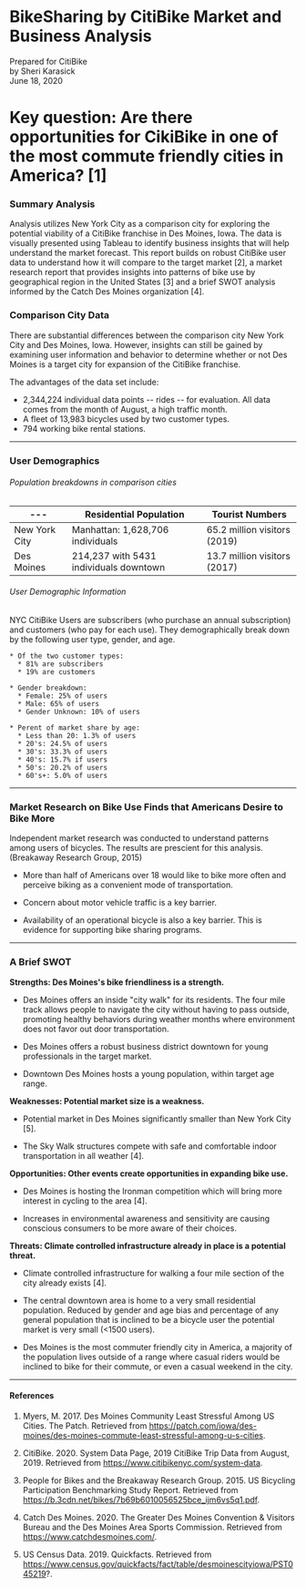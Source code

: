 # BikeSharing by CitiBike Market and Business Analysis
Prepared for CitiBike <br />
by Sheri Karasick <br />
June 18, 2020 <br />

# Key question: Are there opportunities for CikiBike in one of the most commute friendly cities in America? [1]

### Summary Analysis
Analysis utilizes New York City as a comparison city for exploring the potential viability of a CitiBike franchise in Des Moines, Iowa.  The data is visually presented using Tableau to identify business insights that will help understand the market forecast.  This report builds on robust CitiBike user data to understand how it will compare to the target market [2], a market research report that provides insights into patterns of bike use by geographical region in the United States [3] and a brief SWOT analysis informed by the Catch Des Moines organization [4].

### Comparison City Data
There are substantial differences between the comparison city New York City and Des Moines, Iowa.  However, insights can still be gained by examining user information and behavior to determine whether or not Des Moines is a target city for expansion of the CitiBike franchise.

The advantages of the data set include: 
* 2,344,224 individual data points -- rides -- for evaluation.  All data comes from the month of August, a high traffic month.
* A fleet of 13,983 bicycles used by two customer types.
* 794 working bike rental stations.

---------------------------------------------------------------------

### User Demographics

###### Population breakdowns in comparison cities

|---            | Residential Population                 | Tourist Numbers                 |
|------------- | -------------------------------------- | ------------------------------- |
| New York City | Manhattan: 1,628,706 individuals      | 65.2 million visitors (2019)    |
| Des Moines   | 214,237 with 5431 individuals downtown | 13.7 million visitors (2017)    |

###### User Demographic Information
NYC CitiBike Users are subscribers (who purchase an annual subscription) and customers (who pay for each use).  They demographically break down by the following user type, gender, and age. 
  
    * Of the two customer types:
      * 81% are subscribers
      * 19% are customers
      
    * Gender breakdown:
      * Female: 25% of users
      * Male: 65% of users
      * Gender Unknown: 10% of users

    * Perent of market share by age: 
      * Less than 20: 1.3% of users
      * 20's: 24.5% of users
      * 30's: 33.3% of users
      * 40's: 15.7% if users
      * 50's: 20.2% of users
      * 60's+: 5.0% of users 


---------------------------------------------------------------------

### Market Research on Bike Use Finds that Americans Desire to Bike More

Independent market research was conducted to understand patterns among users of bicycles. The results are prescient for this analysis.  (Breakaway Research Group, 2015)

* More than half of Americans over 18 would like to bike more often and perceive biking as a convenient mode of transportation.

* Concern about motor vehicle traffic is a key barrier.

* Availability of an operational bicycle is also a key barrier.  This is evidence for supporting bike sharing programs.


---------------------------------------------------------------------

### A Brief SWOT

  **Strengths: Des Moines's bike friendliness is a strength.**
   - Des Moines offers an inside "city walk" for its residents.  The four mile track allows people to navigate the city without having to pass outside, promoting healthy behaviors during weather months where environment does not favor out door transportation.

  - Des Moines offers a robust business district downtown for young professionals in the target market.

  - Downtown Des Moines hosts a young population, within target age range.

  **Weaknesses: Potential market size is a weakness.**
  
  - Potential market in Des Moines significantly smaller than New York City [5].

  - The Sky Walk structures compete with safe and comfortable indoor transportation in all weather [4].
  
  **Opportunities: Other events create opportunities in expanding bike use.**
  
  - Des Moines is hosting the Ironman competition which will bring more interest in cycling to the area [4].

  - Increases in environmental awareness and sensitivity are causing conscious consumers to be more aware of their choices.
  
  
  **Threats: Climate controlled infrastructure already in place is a potential threat.**
  
  - Climate controlled infrastructure for walking a four mile section of the city already exists [4].

  - The central downtown area is home to a very small residential population.  Reduced by gender and age bias and percentage of any general population that is inclined to be a bicycle user the potential market is very small (<1500 users).

  - Des Moines is the most commuter friendly city in America, a majority of the population lives outside of a range where casual riders would be inclined to bike for their commute, or even a casual weekend in the city.

---------------------------------------------------------------------

#### References
1. Myers, M. 2017. Des Moines Community Least Stressful Among US Cities.  The Patch.  Retrieved from https://patch.com/iowa/des-moines/des-moines-commute-least-stressful-among-u-s-cities.

2. CitiBike. 2020. System Data Page, 2019 CitiBike Trip Data from August, 2019.  Retrieved from https://www.citibikenyc.com/system-data.

3. People for Bikes and the Breakaway Research Group.  2015.  US Bicycling Participation Benchmarking Study Report.  Retrieved from https://b.3cdn.net/bikes/7b69b6010056525bce_ijm6vs5q1.pdf.

4. Catch Des Moines. 2020.  The Greater Des Moines Convention & Visitors Bureau and the Des Moines Area Sports Commission. Retrieved from https://www.catchdesmoines.com/.

5. US Census Data. 2019. Quickfacts. Retrieved from https://www.census.gov/quickfacts/fact/table/desmoinescityiowa/PST045219?.


